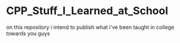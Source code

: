 # CPP_Stuff_I_Learned_at_School

on this repository i intend to publish what i've been taught in college towards you guys
